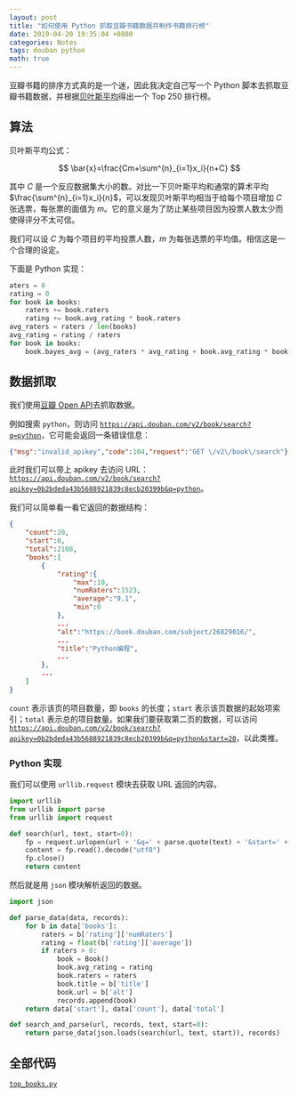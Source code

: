 ```yaml
---
layout: post
title: "如何使用 Python 抓取豆瓣书籍数据并制作书籍排行榜"
date: 2019-04-20 19:35:04 +0800
categories: Notes
tags: douban python
math: true
---
```


豆瓣书籍的排序方式真的是一个迷，因此我决定自己写一个 Python 脚本去抓取豆瓣书籍数据，并根据[贝叶斯平均](https://en.wikipedia.org/wiki/Bayesian_average)得出一个 Top 250 排行榜。

## 算法

贝叶斯平均公式：

$$
\bar{x}=\frac{Cm+\sum^{n}_{i=1}x_i}{n+C}
$$

其中 $C$ 是一个反应数据集大小的数。对比一下贝叶斯平均和通常的算术平均 $\frac{\sum^{n}_{i=1}x_i}{n}$，可以发现贝叶斯平均相当于给每个项目增加 $C$ 张选票，每张票的面值为 $m$。它的意义是为了防止某些项目因为投票人数太少而使得评分不太可信。

我们可以设 $C$ 为每个项目的平均投票人数，$m$ 为每张选票的平均值。相信这是一个合理的设定。

下面是 Python 实现：

```python
aters = 0
rating = 0
for book in books:
    raters += book.raters
    rating += book.avg_rating * book.raters
avg_raters = raters / len(books)
avg_rating = rating / raters
for book in books:
    book.bayes_avg = (avg_raters * avg_rating + book.avg_rating * book.raters) / (book.raters + avg_raters)
```

## 数据抓取

我们使用[豆瓣 Open API](https://github.com/xsbailong/douban-api)去抓取数据。

例如搜索 `python`，则访问 [`https://api.douban.com/v2/book/search?q=python`](https://api.douban.com/v2/book/search?q=python)，它可能会返回一条错误信息：

```json
{"msg":"invalid_apikey","code":104,"request":"GET \/v2\/book\/search"}
```

此时我们可以带上 apikey 去访问 URL：[`https://api.douban.com/v2/book/search?apikey=0b2bdeda43b5688921839c8ecb20399b&q=python`](https://api.douban.com/v2/book/search?apikey=0b2bdeda43b5688921839c8ecb20399b&q=python)。

我们可以简单看一看它返回的数据结构：

```json
{
    "count":20,
    "start":0,
    "total":2108,
    "books":[
        {
            "rating":{
                "max":10,
                "numRaters":1523,
                "average":"9.1",
                "min":0
            },
            ...
            "alt":"https://book.douban.com/subject/26829016/",
            ...
            "title":"Python编程",
            ...
        },
        ...
    ]
}
```

`count` 表示该页的项目数量，即 `books` 的长度；`start` 表示该页数据的起始项索引；`total` 表示总的项目数量。如果我们要获取第二页的数据，可以访问 [`https://api.douban.com/v2/book/search?apikey=0b2bdeda43b5688921839c8ecb20399b&q=python&start=20`](https://api.douban.com/v2/book/search?apikey=0b2bdeda43b5688921839c8ecb20399b&q=python&start=20)，以此类推。

### Python 实现

我们可以使用 `urllib.request` 模块去获取 URL 返回的内容。

```python
import urllib
from urllib import parse
from urllib import request

def search(url, text, start=0):
    fp = request.urlopen(url + '&q=' + parse.quote(text) + '&start=' + str(start))
    content = fp.read().decode("utf8")
    fp.close()
    return content
```

然后就是用 `json` 模块解析返回的数据。

```python
import json

def parse_data(data, records):
    for b in data['books']:
        raters = b['rating']['numRaters']
        rating = float(b['rating']['average'])
        if raters > 0:
            book = Book()
            book.avg_rating = rating
            book.raters = raters
            book.title = b['title']
            book.url = b['alt']
            records.append(book)
    return data['start'], data['count'], data['total']

def search_and_parse(url, records, text, start=0):
    return parse_data(json.loads(search(url, text, start)), records)
```

## 全部代码

[`top_books.py`](https://github.com/songzivong/hello-world/blob/master/douban/top_books.py)
